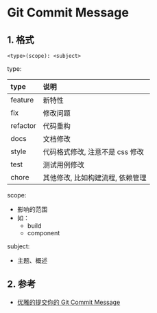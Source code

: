 # Git Commit Message

## 1. 格式

```text
<type>(scope): <subject>
```

type:

| type | 说明|
| :- | :- |
| feature | 新特性 |
| fix | 修改问题 |
| refactor | 代码重构 |
| docs | 文档修改 |
| style | 代码格式修改, 注意不是 css 修改 |
| test | 测试用例修改 |
| chore | 其他修改, 比如构建流程, 依赖管理 |

scope:

* 影响的范围
* 如：
    * build
    * component

subject:

* 主题、概述


## 2. 参考

* [优雅的提交你的 Git Commit Message](https://zhuanlan.zhihu.com/p/34223150)